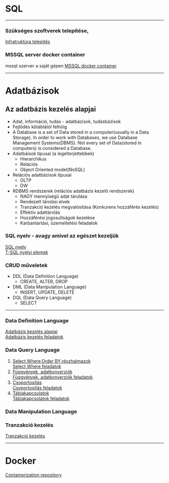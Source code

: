 # SQL  
---  
### Szükséges szoftverek telepítése, 
[Infratruktúra telepítés](./00-Infrastruktura.md)  

### MSSQL server docker container
mssql szerver a saját gépen
[MSSQL docker container](./mssqldocker.md)  

--- 

# Adatbázisok 

## Az adatbázis kezelés alapjai  
- Adat, információ, tudás - adatbázisok, tudásbázisok  
- Fejlődés kőtáblától felhőig  
- A Database is a set of Data stored in a computer(usually in a Data Storage). In order to work with Databases, we use Database Management Systems(DBMS). Not every set of Data(stored in computers) is considered a Database.  
- Adatbáisok típusai (a legelterjettebbek)  
    * Hierarchikus  
    * Relációs   
    * Object Oriented model(NoSQL)  
- Relációs adatbázisok típusai  
    * OLTP  
    * DW   
- RDBMS rendszerek (relációs adatbázis kezelő rendszerek)
    * NAGY mennyiségű adat tárolása
    * Rendezett tárolási elvek
    * Tranzakció kezelés megvalósítása (Konkurens hozzáférés kezelés)
    * Effektív adattárolás
    * Hozzáférési jogosultságok kezelése
    * Karbantartási, üzemeltetési feladatok 

### SQL nyelv - avagy amivel az egészet kezeljük
[SQL nyelv](https://e-learning.training360.com/courses/take/1bevezetes-az-sql-server-hasznalataba/lessons/10708968-a-t-sql-nyelvek)  
[T-SQL nyelvi elemek](https://e-learning.training360.com/courses/take/1bevezetes-az-sql-server-hasznalataba/lessons/10709002-a-t-sql-fontosabb-nyelvi-elemei)

### CRUD műveletek
* DDL (Data Definition Language)
    - CREATE, ALTER, DROP
* DML (Data Manipulation Language)
    - INSERT, UPDATE, DELETE
* DQL (Data Query Language)
    - SELECT

---  

### Data Definition Language
[Adatbázis kezelés alapjai](./01-Adatbazis.md)  
[Adatbázis kezelés feladatok](./exercises/01-Adatbazis-feladatok.md)       

### Data Query Language
1. [Select,Where,Order BY,részhalmazok](./02-dql1-select-where.md)  
    [Select,Where feladatok](./exercises/02-dql1-select-where-feladatok.md)  
2. [Függvények, adatkonverziók](./02-dql2-functions.md)  
    [Függvények, adatkonverziók feladatok](./exercises/02-dql2-functions-feladatok.md)  
3. [Csoportosítás](./02-dql3-groupby.md)  
    [Csoportosítás feladatok](./exercises/02-dql3-groupby-feladatok_3.md)  
4. [Táblakapcsolatok](./02-dql4-join.md)  
    [Táblakapcsolatok feladatok](./exercises/02-dql4-join-feladatok.md)  

### Data Manipulation Language


### Tranzakció kezelés
[Tranzakció kezelés](./03-transactions.md)  

---   

# Docker
[Containerization repository](https://github.com/Progmaster-Bootcamp-2022-CSharp/Containerization)  